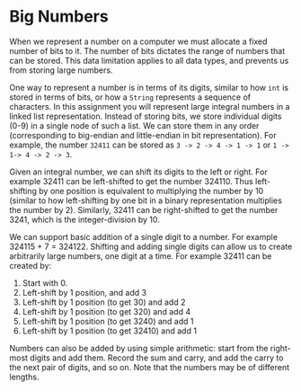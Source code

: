# Big Numbers

When we represent a number on a computer we must allocate a fixed number of bits to it. The number of bits dictates the range of numbers that can be stored. This data limitation applies to all data types, and prevents us from storing large numbers.

One way to represent a number is in terms of its digits, similar to how `int` is stored in terms of bits, or how a `String` represents a sequence of characters. In this assignment you will represent large integral numbers in a linked list representation. Instead of storing bits, we store individual digits (0-9) in a single node of such a list. We can store them in any order (corresponding to big-endian and little-endian in bit representation). For example, the number `32411` can be stored as `3 -> 2 -> 4 -> 1 -> 1` or `1 -> 1-> 4 -> 2 -> 3`.

Given an integral number, we can shift its digits to the left or right. For example 32411 can be left-shifted to get the number 324110. Thus left-shifting by one position is equivalent to multiplying the number by 10 (similar to how left-shifting by one bit in a binary representation multiplies the number by 2). Similarly, 32411 can be right-shifted to get the number 3241, which is the integer-division by 10.

We can support basic addition of a single digit to a number. For example 324115 + 7 = 324122. Shifting and adding single digits can allow us to create arbitrarily large numbers, one digit at a time. For example 32411 can be created by:

1. Start with 0.
2. Left-shift by 1 position, and add 3
3. Left-shift by 1 position (to get 30) and add 2
4. Left-shift by 1 position (to get 320) and add 4
5. Left-shift by 1 position (to get 3240) and add 1
6. Left-shift by 1 position (to get 32410) and add 1

Numbers can also be added by using simple arithmetic: start from the right-most digits and add them. Record the sum and carry, and add the carry to the next pair of digits, and so on. Note that the numbers may be of different lengths.
